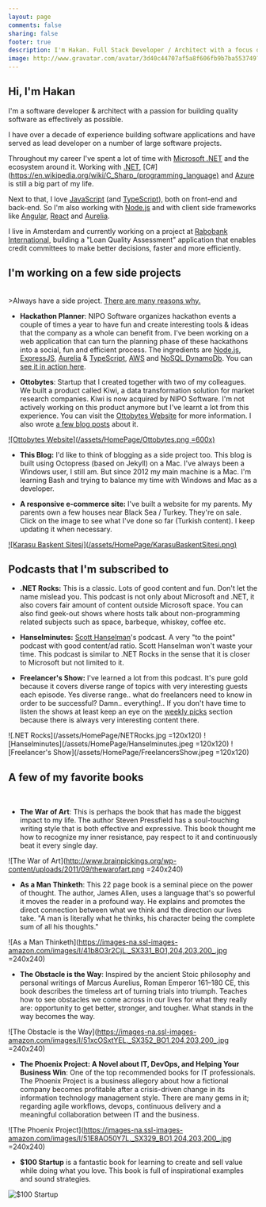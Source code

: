 ```yaml
---
layout: page
comments: false
sharing: false
footer: true
description: I'm Hakan. Full Stack Developer / Architect with a focus on .NET, JavaScript, Angular, Node.js and Azure
image: http://www.gravatar.com/avatar/3d40c44707af5a8f606fb9b7ba553749?s=160
---
```


<h2 class="title">Hi, I'm Hakan</h2>

I'm a software developer & architect with a passion for building quality software as effectively as possible.

I have over a decade of experience building software applications and have served as lead developer on a number of large software projects.

Throughout my career I've spent a lot of time with [Microsoft .NET](https://www.microsoft.com/net) and the ecosystem around it. Working with [.NET](https://www.microsoft.com/net), [C#](https://en.wikipedia.org/wiki/C_Sharp_(programming_language) and [Azure](https://azure.microsoft.com) is still a big part of my life.

Next to that, I love [JavaScript](https://en.wikipedia.org/wiki/JavaScript) (and [TypeScript](https://www.typescriptlang.org/)), both on front-end and back-end. So I'm also working with [Node.js](https://nodejs.org/en/) and with client side frameworks like [Angular](https://angular.io), [React](https://facebook.github.io/react/) and [Aurelia](http://aurelia.io).

I live in Amsterdam and currently working on a project at <a href="https://www.rabobank.com/" target="_blank">Rabobank International</a>, building a "Loan Quality
Assessment" application that enables credit committees to make better decisions, faster and more efficiently.  

<h2 class="title">I'm working on a few side projects</h2>
<br/>
>Always have a side project.
<a href="http://www.scotthyoung.com/blog/2011/01/07/day-jobs-vs-side-projects/" target="_blank">There are many reasons why.</a>

* **Hackathon Planner**: NIPO Software organizes hackathon events a couple of times a year to have fun and create
interesting tools & ideas that the company as a whole can benefit from. I've been working on a web application 
that can turn the planning phase of these hackathons into a social, fun and efficient process. The ingredients 
are [Node.js](https://nodejs.org/en/), [ExpressJS](http://expressjs.com), [Aurelia](http://aurelia.io) & 
[TypeScript](https://www.typescriptlang.org/), [AWS](https://aws.amazon.com/) and [NoSQL DynamoDb](https://aws.amazon.com/dynamodb/).
You can <a href="/assets/Online_Quiz_Game/HackathonPlanner_Final.gif" target="_blank">see it in action here</a>.

* **Ottobytes**: Startup that I created together with two of my colleagues. We built a product called Kiwi, a data transformation solution for market research companies. Kiwi is now acquired by NIPO Software. I'm not actively working on this product anymore but I've learnt a lot from this experience. You can visit the [Ottobytes Website](http://ottobytes.com/) for more information. I also wrote [a few blog posts](./blog/categories/kiwi/) about it.

<a href="http://www.ottobytes.com/" target="_blank">
![Ottobytes Website](/assets/HomePage/Ottobytes.png =600x)
</a>

* **This Blog:** I'd like to think of blogging as a side project too. This blog is built using Octopress (based on Jekyll) on a Mac. I've always been a Windows user, I still am. But since 2012 my main machine is a Mac. I'm learning Bash and trying to balance my time with Windows and Mac as a developer.

* **A responsive e-commerce site:** I've built a website for my parents. My parents own a few houses near Black Sea / Turkey. They're on sale. Click on the image to see what I've done so far (Turkish content). I keep updating it when necessary.

<a href="http://www.karasubaskent.com/" target="_blank">
![Karasu Başkent Sitesi](/assets/HomePage/KarasuBaskentSitesi.png)
</a>

<h2 class="title">Podcasts that I'm subscribed to</h2>

* **.NET Rocks:** This is a classic. Lots of good content and fun. Don't let the name mislead you. This podcast is not only about Microsoft and .NET, it also covers fair amount of content outside Microsoft space. You can also find geek-out shows where hosts talk about non-programming related subjects such as space, barbeque, whiskey, coffee etc.

* **Hanselminutes:** <a href="http://www.hanselman.com/" target="_blank">Scott Hanselman</a>'s podcast. A very "to the point" podcast with good content/ad ratio. Scott Hanselman won't waste your time. This podcast is similar to .NET Rocks in the sense that it is closer to Microsoft but not limited to it.

* **Freelancer's Show:** I've learned a lot from this podcast. It's pure gold because it covers diverse range of topics with very interesting guests each episode. Yes diverse range.. what do freelancers need to know in order to be successful? Damn.. everything!.. If you don't have time to listen the shows at least keep an eye on the <a href="http://devchat.tv/freelancers/picks" target="_blank">weekly picks</a> section because there is always very interesting content there.

![.NET Rocks](/assets/HomePage/NETRocks.jpg =120x120)
![Hanselminutes](/assets/HomePage/Hanselminutes.jpeg =120x120)
![Freelancer's Show](/assets/HomePage/FreelancersShow.jpeg =120x120)

<h2 class="title">A few of my favorite books</h2>
<br />

* **The War of Art**: This is perhaps the book that has made the biggest impact to my life. The author 
Steven Pressfield has a soul-touching writing style that is both effective and expressive. This book 
thought me how to recognize my inner resistance, pay respect to it and continuously beat it every single day.

![The War of Art](http://www.brainpickings.org/wp-content/uploads/2011/09/thewarofart.png =240x240)

* **As a Man Thinketh**: This 22 page book is a seminal piece on the power of thought. The author, 
James Allen, uses a language that's so powerful it moves the reader in a profound way. He explains 
and promotes the direct connection between what we think and the direction our lives take. "A man is literally what he thinks, his character being the complete sum of all his thoughts."

![As a Man Thinketh](https://images-na.ssl-images-amazon.com/images/I/41b8O3r2CjL._SX331_BO1,204,203,200_.jpg =240x240)

* **The Obstacle is the Way**: Inspired by the ancient Stoic philosophy and personal writings of Marcus Aurelius, Roman Emperor 161–180 CE, this book describes the timeless art of turning trials into triumph. Teaches how to see obstacles we come across in our lives for what they really are: opportunity to get better, stronger, and tougher. What stands in the way becomes the way.

![The Obstacle is the Way](https://images-na.ssl-images-amazon.com/images/I/51xcOSxtYEL._SX352_BO1,204,203,200_.jpg =240x240)


* **The Phoenix Project: A Novel about IT, DevOps, and Helping Your Business Win**: One of the top recommended books for IT professionals. The Phoenix Project is a business allegory about how a fictional company becomes profitable after a crisis-driven change in its information technology management style. There are many gems in it; regarding agile workflows, devops, continuous delivery and a meaningful collaboration between IT and the business.

![The Phoenix Project](https://images-na.ssl-images-amazon.com/images/I/51E8AO50Y7L._SX329_BO1,204,203,200_.jpg =240x240)

* **$100 Startup** is a fantastic book for learning to create and sell value while doing what you love. 
This book is full of inspirational examples and sound strategies.

![$100 Startup](http://ecx.images-amazon.com/images/I/51xrSIGzOdL._SY344_PJ-v2,TopRight,1,0_SH20_BO1,204,203,200_.jpg)

<!--* **Charisma Myth** demystifies the charismatic behaviors in the sense that it classifies the types of 
charisma, the kind of behaviors that leads to charisma and how to get there as a person without transforming 
your fundamental personality.

![Charisma Myth](http://ecx.images-amazon.com/images/I/51DY8Mb84XL.jpg =240x240)

* **Daily Rituals: How Artists Work**: I really enjoyed reading this book. It contains daily rituals of 161 
inspiring minds (novelists, poets, playwrights, painters, philosophers, scientists, and mathematicians) who 
have made great impact on our lives. The author covers each artist in a couple of pages. Fun and smooth 
reading.

![Daily Rituals: How Artists Work](http://ecx.images-amazon.com/images/I/517lOS%2BzzmL.jpg =240x240)-->
